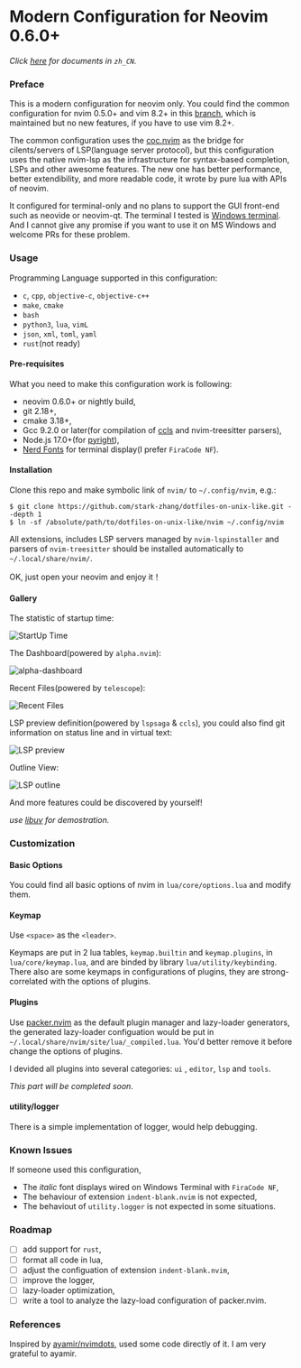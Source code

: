 # Modern Configuration for Neovim 0.6.0+

*Click [here](blogs.stephen-zhang.cn/2022/01/30/neovim-configuration-cn/) for documents in `zh_CN`.*

### Preface

This is a modern configuration for neovim only. You could find the common configuration for nvim 0.5.0+ and vim 8.2+ in this [branch](), which is maintained but no new features, if you have to use vim 8.2+.

The common configuration uses the [coc.nvim](https://github.com/neoclide/coc.nvim) as the bridge for cilents/servers of LSP(language server protocol), but this configuration uses the native nvim-lsp as the infrastructure for syntax-based completion, LSPs and other awesome features. The new one has better performance, better extendibility, and more readable code, it wrote by pure lua with APIs of neovim.

It configured for terminal-only and no plans to support the GUI front-end such as neovide or neovim-qt. The terminal I tested is [Windows terminal](https://github.com/microsoft/terminal). And I cannot give any promise if you want to use it on MS Windows and welcome PRs for these problem.

### Usage

Programming Language supported in this configuration:

+ `c`, `cpp`, `objective-c`, `objective-c++`
+ `make`, `cmake`
+ `bash`
+ `python3`, `lua`, `vimL`
+ `json`, `xml`, `toml`, `yaml`
+ `rust`(not ready)

#### Pre-requisites

What you need to make this configuration work is following:

+ neovim 0.6.0+ or nightly build,
+ git 2.18+,
+ cmake 3.18+,
+ Gcc 9.2.0 or later(for compilation of [ccls](https://github.com/MaskRay/ccls) and nvim-treesitter parsers),
+ Node.js 17.0+(for [pyright](https://github.com/microsoft/pyright)),
+ [Nerd Fonts](https://www.nerdfonts.com/) for terminal display(I prefer `FiraCode NF`).

#### Installation

Clone this repo and make symbolic link of `nvim/` to `~/.config/nvim`, e.g.:

```shell
$ git clone https://github.com/stark-zhang/dotfiles-on-unix-like.git --depth 1
$ ln -sf /absolute/path/to/dotfiles-on-unix-like/nvim ~/.config/nvim
```

All extensions, includes LSP servers managed by `nvim-lspinstaller` and parsers of `nvim-treesitter` should be installed automatically to `~/.local/share/nvim/`.

OK, just open your neovim and enjoy it！

#### Gallery

The statistic of startup time:

![StartUp Time](https://pics.stephen-zhang.cn/img/neovim/startupTime.png)

The Dashboard(powered by `alpha.nvim`):

![alpha-dashboard](https://pics.stephen-zhang.cn/img/neovim/dashboard.png)

Recent Files(powered by `telescope`):

![Recent Files](https://pics.stephen-zhang.cn/img/neovim/history.png)

LSP preview definition(powered by `lspsaga` & `ccls`), you could also find git information on status line and in virtual text:

![LSP preview](https://pics.stephen-zhang.cn/img/neovim/lsp_preview.png)

Outline View:

![LSP outline](https://pics.stephen-zhang.cn/img/neovim/outline.png)

And more features could be discovered by yourself!

*use [libuv](https://github.com/libuv/libuv) for demostration.*

### Customization

#### Basic Options

You could find all basic options of nvim in `lua/core/options.lua` and modify them.

#### Keymap

Use `<space>` as the `<leader>`.

Keymaps are put in 2 lua tables, `keymap.builtin` and `keymap.plugins`, in `lua/core/keymap.lua`, and are binded by library `lua/utility/keybinding`. There also are some keymaps in configurations of plugins, they are strong-correlated with the options of plugins.

#### Plugins

Use [packer.nvim](https://github.com/wbthomason/packer.nvim) as the default plugin manager and lazy-loader generators, the generated lazy-loader configuation would be put in `~/.local/share/nvim/site/lua/_compiled.lua`. You'd better remove it before change the options of plugins.

I devided all plugins into several categories: `ui` , `editor`, `lsp` and `tools`.

*This part will be completed soon*.

#### utility/logger

There is a simple implementation of logger, would help debugging.

### Known Issues

If someone used this configuration,

+ The *italic* font displays wired on Windows Terminal with `FiraCode NF`,
+ The behaviour of extension `indent-blank.nvim` is not expected,
+ The behaviout of `utility.logger` is not expected in some situations.

### Roadmap

- [ ] add support for `rust`,
- [ ] format all code in lua,
- [ ] adjust the configuation of extension `indent-blank.nvim`,
- [ ] improve the logger,
- [ ] lazy-loader optimization,
- [ ] write a tool to analyze the lazy-load configuration of packer.nvim.

### References

Inspired by [ayamir/nvimdots](https://github.com/ayamir/nvimdots), used some code directly of it. I am very grateful to ayamir.

